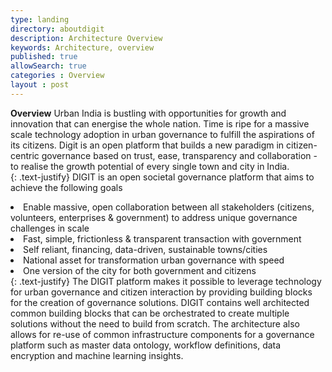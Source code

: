 ```yaml
---
type: landing
directory: aboutdigit
description: Architecture Overview
keywords: Architecture, overview
published: true
allowSearch: true
categories : Overview
layout : post
---
```

**Overview**
Urban India is bustling with opportunities for growth and innovation that can energise the whole nation. Time is ripe for a massive scale technology adoption in urban governance to fulfill the aspirations of its citizens. Digit is an open platform that builds a new paradigm in citizen-centric governance based on trust, ease, transparency and collaboration - to realise the growth potential of every single town and city in India.  
{: .text-justify}
DIGIT is an open societal governance platform that aims to achieve the following goals
<li>Enable massive, open collaboration between all stakeholders (citizens, volunteers, enterprises & government) to address unique governance challenges in scale</li>
<li>Fast, simple, frictionless & transparent transaction with government</li>
<li>Self reliant, financing, data-driven, sustainable towns/cities</li>
<li>National asset for transformation urban governance with speed</li>
<li>One version of the city for both government and citizens</li>
{: .text-justify}
The DIGIT platform makes it possible to leverage technology for urban governance and citizen interaction by providing building blocks for the creation of governance solutions. DIGIT contains well architected common building blocks that can be orchestrated to create multiple solutions without the need to build from scratch. The architecture also allows for re-use of common infrastructure components for a governance platform such as master data ontology, workflow definitions, data encryption and machine learning insights.
